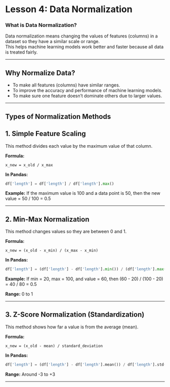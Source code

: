 # Lesson 4: Data Normalization

### What is Data Normalization?
Data normalization means changing the values of features (columns) in a dataset so they have a similar scale or range.  
This helps machine learning models work better and faster because all data is treated fairly.

---

## Why Normalize Data?
- To make all features (columns) have similar ranges.  
- To improve the accuracy and performance of machine learning models.  
- To make sure one feature doesn’t dominate others due to larger values.

---

## Types of Normalization Methods

## 1. Simple Feature Scaling

This method divides each value by the maximum value of that column.

**Formula:**

```
x_new = x_old / x_max
```

**In Pandas:**

```python
df['length'] = df['length'] / df['length'].max()
```

**Example:**
If the maximum value is 100 and a data point is 50, then the new value = 50 / 100 = 0.5

---

## 2. Min-Max Normalization

This method changes values so they are between 0 and 1.

**Formula:**

```
x_new = (x_old - x_min) / (x_max - x_min)
```

**In Pandas:**

```python
df['length'] = (df['length'] - df['length'].min()) / (df['length'].max() - df['length'].min())
```

**Example:**
If min = 20, max = 100, and value = 60, then (60 - 20) / (100 - 20) = 40 / 80 = 0.5

**Range:** 0 to 1

---

## 3. Z-Score Normalization (Standardization)

This method shows how far a value is from the average (mean).

**Formula:**

```
x_new = (x_old - mean) / standard_deviation
```

**In Pandas:**

```python
df['length'] = (df['length'] - df['length'].mean()) / df['length'].std()
```

**Range:** Around -3 to +3

---

